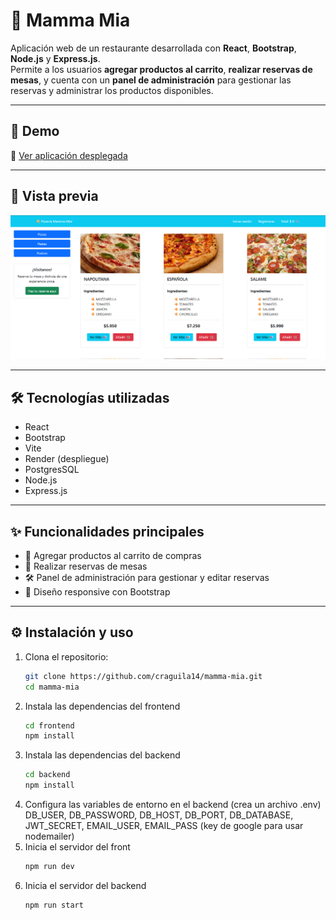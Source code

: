 # 🍝 Mamma Mia  

Aplicación web de un restaurante desarrollada con **React**, **Bootstrap**, **Node.js** y **Express.js**.  
Permite a los usuarios **agregar productos al carrito**, **realizar reservas de mesas**, y cuenta con un **panel de administración** para gestionar las reservas y administrar los productos disponibles.  

---

## 🚀 Demo
🔗 [Ver aplicación desplegada](https://mamma-mia-1.onrender.com/)  

---

## 📸 Vista previa
![Mamma Mia](frontend/public/mamma-mia.png)

---

## 🛠️ Tecnologías utilizadas
- React  
- Bootstrap  
- Vite  
- Render (despliegue)
- PostgresSQL
- Node.js
- Express.js

---
## ✨ Funcionalidades principales

- 🛒 Agregar productos al carrito de compras
- 📅 Realizar reservas de mesas
- 🛠️ Panel de administración para gestionar y editar reservas
- 📱 Diseño responsive con Bootstrap

---
## ⚙️ Instalación y uso
1. Clona el repositorio:  
   ```bash
   git clone https://github.com/craguila14/mamma-mia.git
   cd mamma-mia
2. Instala las dependencias del frontend
   ```bash
   cd frontend
   npm install
3. Instala las dependencias del backend
   ```bash
   cd backend
   npm install
4. Configura las variables de entorno en el backend (crea un archivo .env)
    DB_USER, DB_PASSWORD, DB_HOST, DB_PORT, DB_DATABASE, JWT_SECRET,  EMAIL_USER, EMAIL_PASS (key de google para usar nodemailer)
5. Inicia el servidor del front
   ```bash
   npm run dev
6. Inicia el servidor del backend
   ```bash
   npm run start

